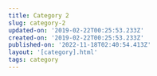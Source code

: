 ```yaml
---
title: Category 2
slug: category-2
updated-on: '2019-02-22T00:25:53.233Z'
created-on: '2019-02-22T00:25:53.233Z'
published-on: '2022-11-18T02:40:54.413Z'
layout: '[category].html'
tags: category
---
```



